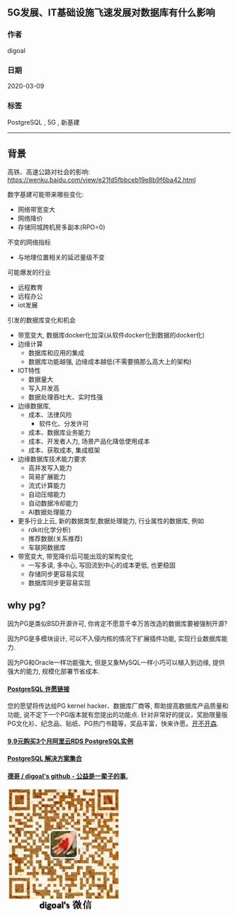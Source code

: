## 5G发展、IT基础设施飞速发展对数据库有什么影响  
          
### 作者                                                                          
digoal                                                                                                                   
                            
### 日期                                                                                                                   
2020-03-09                                                                                                              
                                                                                                                   
### 标签                                                                                                                   
PostgreSQL , 5G , 新基建      
                       
----                 
                            
## 背景      
高铁、高速公路对社会的影响:   
https://wenku.baidu.com/view/e21fd5fbbceb19e8b9f6ba42.html  
  
数字基建可能带来哪些变化:  
- 网络带宽变大  
- 网络降价  
- 存储同城跨机房多副本(RPO=0)  
  
不变的网络指标  
- 与地理位置相关的延迟量级不变  
  
可能爆发的行业  
- 远程教育  
- 远程办公  
- iot发展  
  
引发的数据库变化和机会  
- 带宽变大, 数据库docker化加深(从软件docker化到数据的docker化)  
- 边缘计算  
    - 数据库和应用的集成  
    - 数据库功能越强, 边缘成本越低(不需要搞那么高大上的架构)  
- IOT特性  
    - 数据量大  
    - 写入并发高  
    - 数据处理吞吐大、实时性强  
- 边缘数据库,  
    - 成本、法律风险  
        - 软件化、分发许可  
    - 成本、数据库业务能力  
    - 成本、开发者人力, 场景产品化降低使用成本  
    - 成本、获取成本, 集成框架  
- 边缘数据库技术能力要求  
    - 高并发写入能力  
    - 简易扩展能力  
    - 流式计算能力  
    - 自动压缩能力  
    - 自动数据冷却能力  
    - AI数据处理能力  
- 更多行业上云, 新的数据类型,数据处理能力, 行业属性的数据库, 例如  
    - rdkit(化学分析)  
    - 推荐数据(关系推荐)  
    - 车联网数据库  
- 带宽变大, 带宽降价后可能出现的架构变化  
    - 一写多读, 多中心, 写回流到中心的成本更低, 也更稳固  
    - 存储同步更容易实现  
    - 数据库同步更容易实现  
  
## why pg?  
因为PG是类似BSD开源许可, 你肯定不愿意千幸万苦改造的数据库要被强制开源?  
  
因为PG是多模块设计, 可以不入侵内核的情况下扩展插件功能, 实现行业数据库能力.  
  
因为PG和Oracle一样功能强大, 但是又象MySQL一样小巧可以植入到边缘, 提供强大的能力, 规模化部署节省成本.  
  
  
  
  
  
  
  
  
  
  
  
  
  
  
  
  
  
  
  
  
  
  
  
  
  
  
  
  
  
  
  
  
  
  
  
  
  
  
  
  
  
  
  
  
  
  
  
  
  
  
  
  
  
  
  
#### [PostgreSQL 许愿链接](https://github.com/digoal/blog/issues/76 "269ac3d1c492e938c0191101c7238216")
您的愿望将传达给PG kernel hacker、数据库厂商等, 帮助提高数据库产品质量和功能, 说不定下一个PG版本就有您提出的功能点. 针对非常好的提议，奖励限量版PG文化衫、纪念品、贴纸、PG热门书籍等，奖品丰富，快来许愿。[开不开森](https://github.com/digoal/blog/issues/76 "269ac3d1c492e938c0191101c7238216").  
  
  
#### [9.9元购买3个月阿里云RDS PostgreSQL实例](https://www.aliyun.com/database/postgresqlactivity "57258f76c37864c6e6d23383d05714ea")
  
  
#### [PostgreSQL 解决方案集合](https://yq.aliyun.com/topic/118 "40cff096e9ed7122c512b35d8561d9c8")
  
  
#### [德哥 / digoal's github - 公益是一辈子的事.](https://github.com/digoal/blog/blob/master/README.md "22709685feb7cab07d30f30387f0a9ae")
  
  
![digoal's wechat](../pic/digoal_weixin.jpg "f7ad92eeba24523fd47a6e1a0e691b59")
  
